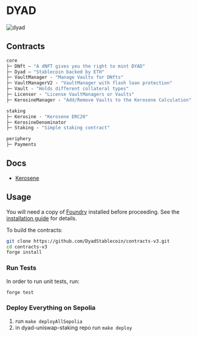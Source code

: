 # DYAD

![dyad](https://pbs.twimg.com/profile_images/1715367809843175424/LCqtLCJn_400x400.jpg)

## Contracts

```ml
core
├─ DNft — "A dNFT gives you the right to mint DYAD"
├─ Dyad — "Stablecoin backed by ETH"
├─ VaultManager - "Manage Vaults for DNfts"
├─ VaultManagerV2 - "VaultManager with flash loan protection"
├─ Vault - "Holds different collateral types"
├─ Licenser - "License VaultManagers or Vaults"
├─ KerosineManager - "Add/Remove Vaults to the Kerosene Calculation"

staking
├─ Kerosine - "Kerosene ERC20"
├─ KerosineDenominator
├─ Staking - "Simple staking contract"

periphery
├─ Payments
```

## Docs

- [Kerosene](https://dyadstable.notion.site/KEROSENE-Equations-Final-8655c83e0b7d44f883b9a99f499866c3)

## Usage

You will need a copy of [Foundry](https://github.com/foundry-rs/foundry) installed before proceeding. See the [installation guide](https://github.com/foundry-rs/foundry#installation) for details.

To build the contracts:

```sh
git clone https://github.com/DyadStablecoin/contracts-v3.git
cd contracts-v3
forge install
```

### Run Tests

In order to run unit tests, run:

```sh
forge test
```

### Deploy Everything on Sepolia
1) run `make deployAllSepolia` 
2) in dyad-uniswap-staking repo run `make deploy`

